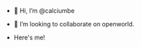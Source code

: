 - 👋 Hi, I’m @calciumbe
- 💞️ I’m looking to collaborate on openworld.

- Here's me!

<!---
calciumbe/calciumbe is a ✨ special ✨ repository because its `README.md` (this file) appears on your GitHub profile.
You can click the Preview link to take a look at your changes.
--->
